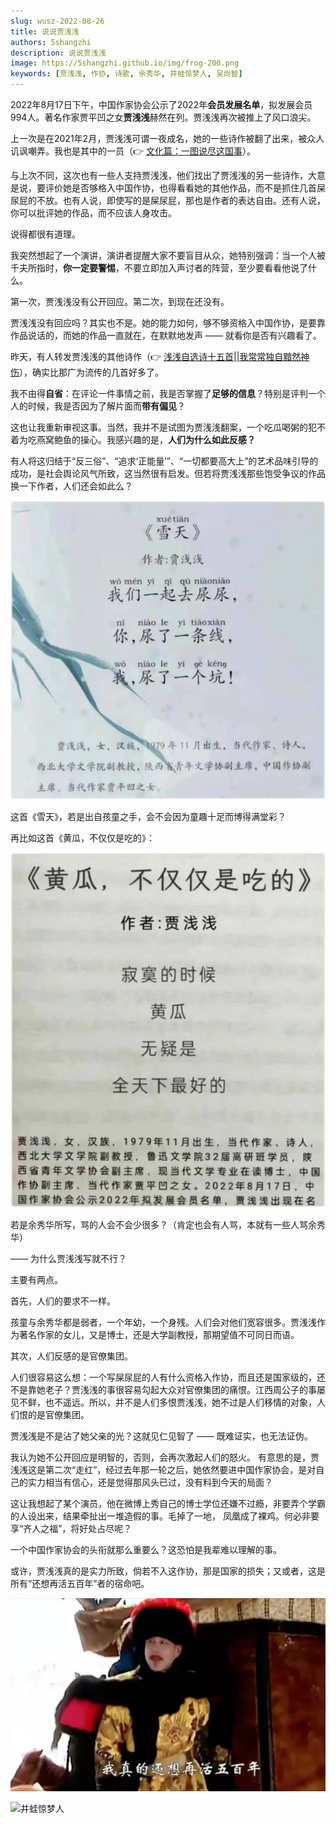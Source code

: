 ```yaml
---
slug: wusz-2022-08-26
title: 说说贾浅浅
authors: 5shangzhi
description: 说说贾浅浅
image: https://5shangzhi.github.io/img/frog-200.png
keywords: [贾浅浅, 作协, 诗歌, 余秀华, 井蛙惊梦人, 吴尚智]
---
```


2022年8月17日下午，中国作家协会公示了2022年**会员发展名单**，拟发展会员994人。著名作家贾平凹之女**贾浅浅**赫然在列。贾浅浅再次被推上了风口浪尖。

上一次是在2021年2月，贾浅浅可谓一夜成名，她的一些诗作被翻了出来，被众人讥讽嘲弄。我也是其中的一员（👉 [文化篇：一图说尽这国事](https://mp.weixin.qq.com/s/fUMWi3R_v2nTklgnXKeVRg)）。

与上次不同，这次也有一些人支持贾浅浅，他们找出了贾浅浅的另一些诗作，大意是说，要评价她是否够格入中国作协，也得看看她的其他作品，而不是抓住几首屎尿屁的不放。也有人说，即使写的是屎尿屁，那也是作者的表达自由。还有人说，你可以批评她的作品，而不应该人身攻击。

说得都很有道理。

我突然想起了一个演讲，演讲者提醒大家不要盲目从众，她特别强调：当一个人被千夫所指时，**你一定要警惕**，不要立即加入声讨者的阵营，至少要看看他说了什么。

第一次，贾浅浅没有公开回应。第二次，到现在还没有。

贾浅浅没有回应吗？其实也不是。她的能力如何，够不够资格入中国作协，是要靠作品说话的，而她的作品一直就在，在默默地发声 —— 就看你是否有兴趣看了。

昨天，有人转发贾浅浅的其他诗作（👉 [浅浅自选诗十五首||我常常独自黯然神伤](https://mp.weixin.qq.com/s/envbRwmY0QAncrzLcWbgsw)），确实比那广为流传的几首好多了。

我不由得**自省**：在评论一件事情之前，我是否掌握了**足够的信息**？特别是评判一个人的时候，我是否因为了解片面而**带有偏见**？

这也让我重新审视这事。当然，我并不是试图为贾浅浅翻案，一个吃瓜喝粥的犯不着为吃燕窝鲍鱼的操心。我感兴趣的是，**人们为什么如此反感？**

有人将这归结于“反三俗”、“追求‘正能量’”、“一切都要高大上”的艺术品味引导的成功，是社会舆论风气所致，这当然很有启发。但若将贾浅浅那些饱受争议的作品换一下作者，人们还会如此么？

![井蛙惊梦人](images/2022-08-26/1.png)

这首《雪天》，若是出自孩童之手，会不会因为童趣十足而博得满堂彩？

再比如这首《黄瓜，不仅仅是吃的》：

![井蛙惊梦人](images/2022-08-26/2.png)

若是余秀华所写，骂的人会不会少很多？（肯定也会有人骂，本就有一些人骂余秀华）

—— 为什么贾浅浅写就不行？

主要有两点。

首先，人们的要求不一样。

孩童与余秀华都是弱者，一个年幼，一个身残。人们会对他们宽容很多。贾浅浅作为著名作家的女儿，又是博士，还是大学副教授，那期望值不可同日而语。

其次，人们反感的是官僚集团。

人们很容易这么想：一个写屎尿屁的人有什么资格入作协，而且还是国家级的，还不是靠她老子？贾浅浅的事很容易勾起大众对官僚集团的痛恨。江西周公子的事屡见不鲜，也不遥远。所以，并不是人们多恨贾浅浅，她不过是人们移情的对象，人们恨的是官僚集团。

贾浅浅是不是沾了她父亲的光？这就见仁见智了 —— 既难证实，也无法证伪。

我认为她不公开回应是明智的，否则，会再次激起人们的怒火。  有意思的是，贾浅浅这是第二次“走红”，经过去年那一轮之后，她依然要进中国作家协会，是对自己的实力相当有信心，还是觉得那风头已过，没有料到今天的局面？

这让我想起了某个演员，他在微博上秀自己的博士学位还嫌不过瘾，非要弄个学霸的人设出来，结果牵扯出一堆造假的事。毛掉了一地， 凤凰成了裸鸡。何必非要享“齐人之福”，将好处占尽呢？

一个中国作家协会的头衔就那么重要么？这恐怕是我辈难以理解的事。

或许，贾浅浅真的是实力所致，倘若不入这作协，那是国家的损失；又或者，这是所有“还想再活五百年”者的宿命吧。

![井蛙惊梦人](images/2022-08-26/3.jpeg)


![井蛙惊梦人](https://5shangzhi.github.io/img/frog.jpeg)
